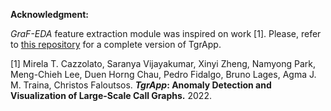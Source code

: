 **Acknowledgment:**

*GraF-EDA* feature extraction module was inspired on work [1]. Please, refer to [this repository](https://github.com/mtcazzolato/tgrapp) for a complete version of TgrApp.


[1] Mirela T. Cazzolato, Saranya Vijayakumar, Xinyi Zheng, Namyong Park, Meng-Chieh Lee, Duen Horng Chau, Pedro Fidalgo, Bruno Lages, Agma J. M. Traina, Christos Faloutsos. **_TgrApp_: Anomaly Detection and Visualization of Large-Scale Call Graphs.**  2022.
